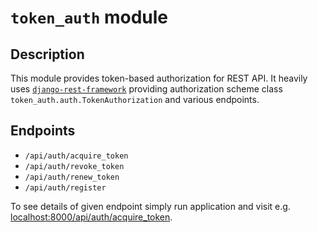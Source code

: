 # `token_auth` module
## Description
This module provides token-based authorization for REST API. It heavily uses [`django-rest-framework`](https://www.django-rest-framework.org/) providing authorization scheme class `token_auth.auth.TokenAuthorization` and various endpoints.

## Endpoints
- `/api/auth/acquire_token`
- `/api/auth/revoke_token`
- `/api/auth/renew_token`
- `/api/auth/register`

To see details of given endpoint simply run application and visit e.g. [localhost:8000/api/auth/acquire_token](http://localhost:8000/api/auth/acquire_token).
